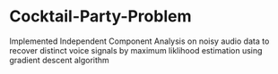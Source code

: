 # Cocktail-Party-Problem

Implemented Independent Component Analysis on noisy audio data to recover distinct voice signals by maximum liklihood estimation using gradient descent algorithm 
